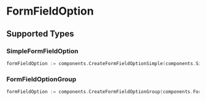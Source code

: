 # FormFieldOption


## Supported Types

### SimpleFormFieldOption

```go
formFieldOption := components.CreateFormFieldOptionSimple(components.SimpleFormFieldOption{/* values here */})
```

### FormFieldOptionGroup

```go
formFieldOption := components.CreateFormFieldOptionGroup(components.FormFieldOptionGroup{/* values here */})
```

